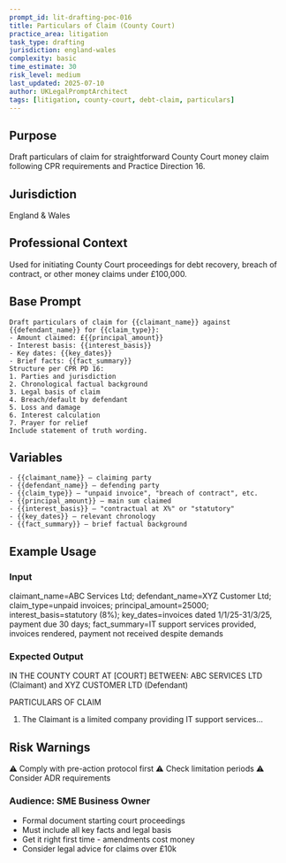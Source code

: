 ```yaml
---
prompt_id: lit-drafting-poc-016
title: Particulars of Claim (County Court)
practice_area: litigation
task_type: drafting
jurisdiction: england-wales
complexity: basic
time_estimate: 30
risk_level: medium
last_updated: 2025-07-10
author: UKLegalPromptArchitect
tags: [litigation, county-court, debt-claim, particulars]
---
```


## Purpose
Draft particulars of claim for straightforward County Court money claim following CPR requirements and Practice Direction 16.

## Jurisdiction
England & Wales

## Professional Context
Used for initiating County Court proceedings for debt recovery, breach of contract, or other money claims under £100,000.

## Base Prompt
```text
Draft particulars of claim for {{claimant_name}} against {{defendant_name}} for {{claim_type}}:
- Amount claimed: £{{principal_amount}}
- Interest basis: {{interest_basis}}
- Key dates: {{key_dates}}
- Brief facts: {{fact_summary}}
Structure per CPR PD 16:
1. Parties and jurisdiction
2. Chronological factual background
3. Legal basis of claim
4. Breach/default by defendant
5. Loss and damage
6. Interest calculation
7. Prayer for relief
Include statement of truth wording.
```

## Variables
```text
- {{claimant_name}} – claiming party
- {{defendant_name}} – defending party
- {{claim_type}} – "unpaid invoice", "breach of contract", etc.
- {{principal_amount}} – main sum claimed
- {{interest_basis}} – "contractual at X%" or "statutory"
- {{key_dates}} – relevant chronology
- {{fact_summary}} – brief factual background
```

## Example Usage
### Input
claimant_name=ABC Services Ltd; defendant_name=XYZ Customer Ltd; claim_type=unpaid invoices; principal_amount=25000; interest_basis=statutory (8%); key_dates=invoices dated 1/1/25-31/3/25, payment due 30 days; fact_summary=IT support services provided, invoices rendered, payment not received despite demands

### Expected Output
IN THE COUNTY COURT AT [COURT]
BETWEEN:
ABC SERVICES LTD (Claimant)
and
XYZ CUSTOMER LTD (Defendant)

PARTICULARS OF CLAIM
1. The Claimant is a limited company providing IT support services...

## Risk Warnings
⚠️ Comply with pre-action protocol first
⚠️ Check limitation periods
⚠️ Consider ADR requirements

### Audience: SME Business Owner
- Formal document starting court proceedings
- Must include all key facts and legal basis
- Get it right first time - amendments cost money
- Consider legal advice for claims over £10k
